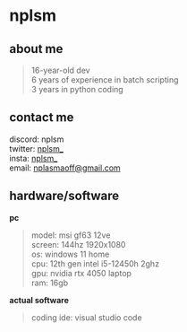 # nplsm

## **about me**
> 16-year-old dev\
> 6 years of experience in batch scripting\
> 3 years in python coding

## contact me
discord: nplsm\
twitter: [nplsm_](twitter.com/nplsm_)\
insta: [nplsm_](instagram.com/nplsm_)\
email: nplasmaoff@gmail.com

## hardware/software
**pc**
> model: msi gf63 12ve\
> screen: 144hz 1920x1080\
> os: windows 11 home\
> cpu: 12th gen intel i5-12450h 2ghz\
> gpu: nvidia rtx 4050 laptop\
> ram: 16gb

**actual software**
> coding ide: visual studio code

